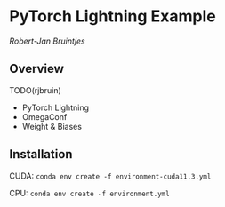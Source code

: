 # PyTorch Lightning Example

*Robert-Jan Bruintjes*

## Overview

TODO(rjbruin)

- PyTorch Lightning
- OmegaConf
- Weight & Biases

## Installation

CUDA: `conda env create -f environment-cuda11.3.yml`

CPU: `conda env create -f environment.yml`